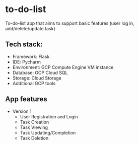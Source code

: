 # to-do-list
To-do-list app that aims to support basic features (user log in, add/delete/update task)

## Tech stack:
- Framework: Flask
- IDE: Pycharm
- Environment: GCP Compute Engine VM instance
- Database: GCP Cloud SQL
- Storage: Cloud Storage
- Additional GCP tools

## App features
- Version 1
	- User Registration and Login
	- Task Creation
	- Task Viewing
	- Task Updating/Completion
	- Task Deletion
